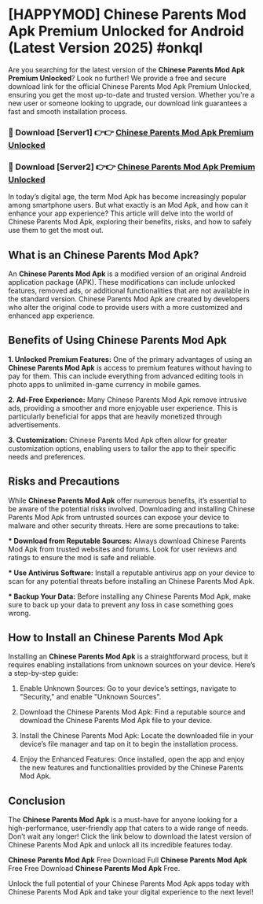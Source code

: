 # [HAPPYMOD] Chinese Parents Mod Apk Premium Unlocked for Android (Latest Version 2025) #onkql

Are you searching for the latest version of the <strong>Chinese Parents Mod Apk Premium Unlocked</strong>? Look no further! We provide a free and secure download link for the official Chinese Parents Mod Apk Premium Unlocked, ensuring you get the most up-to-date and trusted version. Whether you're a new user or someone looking to upgrade, our download link guarantees a fast and smooth installation process.


<h3>🔴 Download [Server1] 👉👉 <a href="https://appsnew.pages.dev?q=Chinese+Parents+Mod+Apk">Chinese Parents Mod Apk Premium Unlocked</a></h3>

<h3>🔴 Download [Server2] 👉👉 <a href="https://appsnew.pages.dev?q=Chinese+Parents+Mod+Apk">Chinese Parents Mod Apk Premium Unlocked</a></h3>


In today’s digital age, the term Mod Apk has become increasingly popular among smartphone users. But what exactly is an Mod Apk, and how can it enhance your app experience? This article will delve into the world of Chinese Parents Mod Apk, exploring their benefits, risks, and how to safely use them to get the most out.


<h2>What is an Chinese Parents Mod Apk?</h2>

An <strong>Chinese Parents Mod Apk</strong> is a modified version of an original Android application package (APK). These modifications can include unlocked features, removed ads, or additional functionalities that are not available in the standard version. Chinese Parents Mod Apk are created by developers who alter the original code to provide users with a more customized and enhanced app experience.


<h2>Benefits of Using Chinese Parents Mod Apk</h2>

<strong> 1. Unlocked Premium Features:</strong> One of the primary advantages of using an <strong>Chinese Parents Mod Apk</strong> is access to premium features without having to pay for them. This can include everything from advanced editing tools in photo apps to unlimited in-game currency in mobile games.

<strong> 2. Ad-Free Experience:</strong> Many Chinese Parents Mod Apk remove intrusive ads, providing a smoother and more enjoyable user experience. This is particularly beneficial for apps that are heavily monetized through advertisements.

<strong> 3. Customization:</strong> Chinese Parents Mod Apk often allow for greater customization options, enabling users to tailor the app to their specific needs and preferences.


<h2>Risks and Precautions</h2>

While <strong>Chinese Parents Mod Apk</strong> offer numerous benefits, it’s essential to be aware of the potential risks involved. Downloading and installing Chinese Parents Mod Apk from untrusted sources can expose your device to malware and other security threats. Here are some precautions to take:

<strong> * Download from Reputable Sources:</strong> Always download Chinese Parents Mod Apk from trusted websites and forums. Look for user reviews and ratings to ensure the mod is safe and reliable.

<strong> * Use Antivirus Software:</strong> Install a reputable antivirus app on your device to scan for any potential threats before installing an Chinese Parents Mod Apk.

<strong> * Backup Your Data:</strong> Before installing any Chinese Parents Mod Apk, make sure to back up your data to prevent any loss in case something goes wrong.


<h2>How to Install an Chinese Parents Mod Apk</h2>

Installing an <strong>Chinese Parents Mod Apk</strong> is a straightforward process, but it requires enabling installations from unknown sources on your device. Here’s a step-by-step guide:

 1. Enable Unknown Sources: Go to your device’s settings, navigate to "Security," and enable "Unknown Sources".

 2. Download the Chinese Parents Mod Apk: Find a reputable source and download the Chinese Parents Mod Apk file to your device.

 3. Install the Chinese Parents Mod Apk: Locate the downloaded file in your device’s file manager and tap on it to begin the installation process.

 4. Enjoy the Enhanced Features: Once installed, open the app and enjoy the new features and functionalities provided by the Chinese Parents Mod Apk.


<h2><strong>Conclusion</strong></h2>

The <strong>Chinese Parents Mod Apk</strong> is a must-have for anyone looking for a high-performance, user-friendly app that caters to a wide range of needs. Don’t wait any longer! Click the link below to download the latest version of Chinese Parents Mod Apk and unlock all its incredible features today.

<strong>Chinese Parents Mod Apk</strong> Free Download Full <strong>Chinese Parents Mod Apk</strong> Free Free Download <strong>Chinese Parents Mod Apk</strong> Free.

Unlock the full potential of your Chinese Parents Mod Apk apps today with Chinese Parents Mod Apk and take your digital experience to the next level!